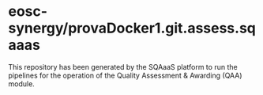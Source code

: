 <!--
SPDX-FileCopyrightText: Copyright contributors to the Software Quality Assurance as a Service (SQAaaS) project <sqaaas@ibergrid.eu>

SPDX-License-Identifier: GPL-3.0-only
-->

# eosc-synergy/provaDocker1.git.assess.sqaaas
This repository has been generated by the SQAaaS platform to run the pipelines
for the operation of the
Quality Assessment & Awarding (QAA)
module.